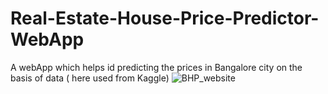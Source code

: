 # Real-Estate-House-Price-Predictor-WebApp
A webApp which helps id predicting the prices in Bangalore city on the basis of data ( here used from Kaggle)
![BHP_website](https://user-images.githubusercontent.com/91831652/198889858-c60fa67d-c925-44b7-9bd1-1c76dd928fa9.png)

